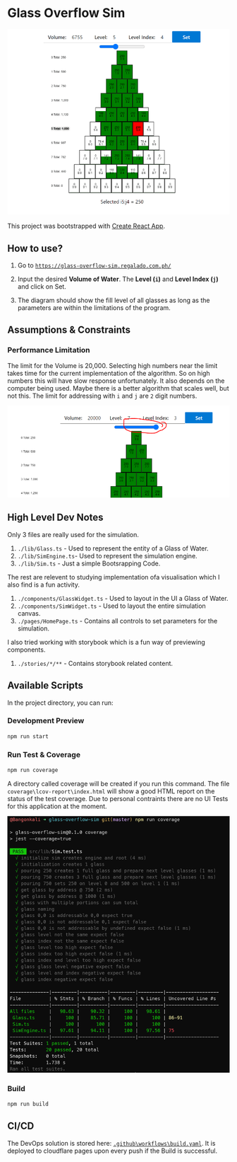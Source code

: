 # Glass Overflow Sim

![Glass Oveflow Sim Banner Image](docs/banner.gif)

This project was bootstrapped with [Create React App](https://github.com/facebook/create-react-app).

## How to use?

1. Go to [`https://glass-overflow-sim.regalado.com.ph/`](https://glass-overflow-sim.regalado.com.ph/)

1. Input the desired **Volume of Water**. The **Level (`i`)** and **Level Index (`j`)** and click on Set.

1. The diagram should show the fill level of all glasses as long as the parameters are within the limitations of the program.

## Assumptions & Constraints

### Performance Limitation

The limit for the Volume is 20,000. Selecting high numbers near the limit takes time for the current implementation of the algorithm. So on high numbers this will have slow response unfortunately. It also depends on the computer being used. Maybe there is a better algorithm that scales well, but not this. The limit for addressing with `i` and `j` are `2` digit numbers.

![Glass Oveflow Sim Banner Image](docs/select-slider.png)

## High Level Dev Notes

Only 3 files are really used for the simulation. 

1. `./lib/Glass.ts` - Used to represent the entity of a Glass of Water.
1. `./lib/SimEngine.ts`- Used to represent the simulation engine.
1. `./lib/Sim.ts` - Just a simple Bootsrapping Code.

The rest are relevent to studying implementation ofa visualisation which I also find is a fun activity.

1. `./components/GlassWidget.ts` - Used to layout in the UI a Glass of Water.
1. `./components/SimWidget.ts` - Used to layout the entire simulation canvas.
1. `./pages/HomePage.ts` - Contains all controls to set parameters for the simulation.

I also tried working with storybook which is a fun way of previewing components.

1. `./stories/*/**` - Contains storybook related content.

## Available Scripts

In the project directory, you can run:

### Development Preview

```bash
npm run start
```

### Run Test & Coverage

```bash
npm run coverage
```

A directory called coverage will be created if you run this command. The file `coverage\lcov-report\index.html` will show a good HTML report on the status of the test coverage. Due to personal contraints there are no UI Tests for this application at the moment.

![Test Coverage Sample](docs/coverage-sample.PNG)

### Build

```bash
npm run build
```

## CI/CD

The DevOps solution is stored here: [`.github\workflows\build.yaml`](https://github.com/bangonkali/glass-overflow-sim/blob/master/.github/workflows/build.yaml). It is deployed to cloudflare pages upon every push if the Build is successful.